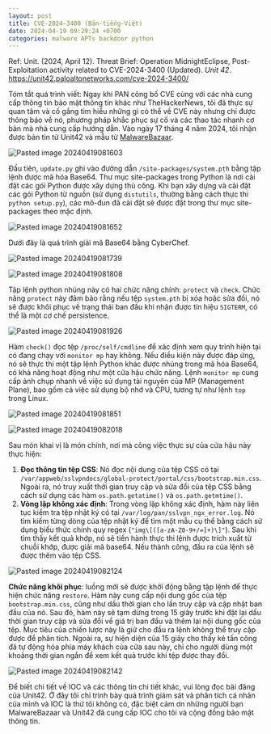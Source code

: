 ```yaml
---
layout: post
title: CVE-2024-3400 (Bản-tiếng-Việt)
date: 2024-04-19 09:29:24 +0700
categories: malware APTs backdoor python
---
```

Ref: Unit. (2024, April 12). Threat Brief: Operation MidnightEclipse, Post-Exploitation activity related to CVE-2024-3400 (Updated). _Unit 42_. https://unit42.paloaltonetworks.com/cve-2024-3400/

Tóm tắt quá trình viết:
Ngay khi PAN công bố CVE cùng với các nhà cung cấp thông tin bảo mật thông tin khác như TheHackerNews, tôi đã thực sự quan tâm và cố gắng tìm hiểu những gì có thể về CVE này nhưng chỉ được thông báo về nó, phương pháp khắc phục sự cố và các thao tác nhanh cơ bản mà nhà cung cấp hướng dẫn. Vào ngày 17 tháng 4 năm 2024, tôi nhận được bản tin từ Unit42 và mẫu từ [MalwareBazaar](https://bazaar.abuse.ch/sample/3de2a4392b8715bad070b2ae12243f166ead37830f7c6d24e778985927f9caac/).

![Pasted image 20240419081603](https://github.com/tsof-smoky/tsof-smoky.github.io/assets/107832241/d0c7fad8-af8b-432b-9ff8-76855096b29c)

Đầu tiên, `update.py` ghi vào đường dẫn `/site-packages/system.pth` bằng tập lệnh được mã hóa Base64. Thư mục site-packages trong Python là nơi cài đặt các gói Python được xây dựng thủ công. Khi bạn xây dựng và cài đặt các gói Python từ nguồn (sử dụng `distutils`, thường bằng cách thực thi `python setup.py`), các mô-đun đã cài đặt sẽ được đặt trong thư mục site-packages theo mặc định.

![Pasted image 20240419081652](https://github.com/tsof-smoky/tsof-smoky.github.io/assets/107832241/1c529c66-a7c3-46f4-9c21-7ad7321cb428)

Dưới đây là quá trình giải mã Base64 bằng CyberChef.

![Pasted image 20240419081739](https://github.com/tsof-smoky/tsof-smoky.github.io/assets/107832241/7503d291-0fd3-4b04-b643-6ae3fd4213cd)

![Pasted image 20240419081808](https://github.com/tsof-smoky/tsof-smoky.github.io/assets/107832241/b42514d0-9bd7-41b6-8218-00817879be37)

Tập lệnh python nhúng này có hai chức năng chính: `protect` và `check`. Chức năng `protect` này đảm bảo rằng nếu tệp `system.pth` bị xóa hoặc sửa đổi, nó sẽ được khôi phục về trạng thái ban đầu khi nhận được tín hiệu `SIGTERM`, có thể là một cơ chế persistence.

![Pasted image 20240419081926](https://github.com/tsof-smoky/tsof-smoky.github.io/assets/107832241/82c6df90-c63a-43bb-bf8d-ffa5d04a3b9b)

Hàm `check()` đọc tệp `/proc/self/cmdline` để xác định xem quy trình hiện tại có đang chạy với `monitor mp` hay không. Nếu điều kiện này được đáp ứng, nó sẽ thực thi một tập lệnh Python khác được nhúng trong mã hóa Base64, có khả năng hoạt động như một cửa hậu chức năng. Lệnh `monitor mp` cung cấp ảnh chụp nhanh về việc sử dụng tài nguyên của MP (Management Plane), bao gồm cả việc sử dụng bộ nhớ và CPU, tương tự như lệnh `top` trong Linux.

![Pasted image 20240419081851](https://github.com/tsof-smoky/tsof-smoky.github.io/assets/107832241/913d5d9d-76f2-4213-a0f9-6b0a253ea19e)

![Pasted image 20240419082018](https://github.com/tsof-smoky/tsof-smoky.github.io/assets/107832241/c33ee6e4-10b3-42fb-bb7a-b27f2427473f)

Sau món khai vị là món chính, nơi mà công việc thực sự của cửa hậu này thực hiện:

1. **Đọc thông tin tệp CSS**: Nó đọc nội dung của tệp CSS có tại `/var/appweb/sslvpndocs/global-protect/portal/css/bootstrap.min.css`. Ngoài ra, nó truy xuất thời gian truy cập và sửa đổi của tệp CSS bằng cách sử dụng các hàm `os.path.getatime()` và `os.path.getmtime()`.
2. **Vòng lặp không xác định**: Trong vòng lặp không xác định, hàm này liên tục kiểm tra tệp nhật ký có tại `/var/log/pan/sslvpn_ngx_error.log`. Nó tìm kiếm từng dòng của tệp nhật ký để tìm một mẫu cụ thể bằng cách sử dụng biểu thức chính quy regex (`"img\[([a-zA-Z0-9+/=]+)\]"`). Sau khi tìm thấy kết quả khớp, nó sẽ tiến hành thực thi lệnh được trích xuất từ chuỗi khớp, được giải mã base64. Nếu thành công, đầu ra của lệnh sẽ được thêm vào tệp CSS.

![Pasted image 20240419082124](https://github.com/tsof-smoky/tsof-smoky.github.io/assets/107832241/61db1466-6a5d-4949-b906-ab790fbfcff3)

**Chức năng khôi phục**: luồng mới sẽ được khởi động bằng tập lệnh để thực hiện chức năng `restore`. Hàm này cung cấp nội dung gốc của tệp `bootstrap.min.css`, cũng như dấu thời gian cho lần truy cập và cập nhật ban đầu của nó. Sau đó, hàm này sẽ tạm dừng trong 15 giây trước khi đặt lại dấu thời gian truy cập và sửa đổi về giá trị ban đầu và thêm lại nội dung gốc của tệp. Mục tiêu của chiến lược này là giữ cho đầu ra lệnh không thể truy cập được để phân tích. Ngoài ra, sự hiện diện của 15 giây cho thấy kẻ tấn công đã tự động hóa phía máy khách của cửa sau này, chỉ cho người dùng một khoảng thời gian ngắn để xem kết quả trước khi tệp được thay đổi.

![Pasted image 20240419082142](https://github.com/tsof-smoky/tsof-smoky.github.io/assets/107832241/03b1da3e-e9ed-4c90-9779-5ee2b96feb1a)

Để biết chi tiết về IOC và các thông tin chi tiết khác, vui lòng đọc bài đăng của Unit42. Ở đây tôi chỉ trình bày quá trình giám sát và phân tích cá nhân của mình và IOC là thứ tôi không có, đặc biệt cảm ơn những người bạn MalwareBazaar và Unit42 đã cung cấp IOC cho tôi và cộng đồng bảo mật thông tin.




